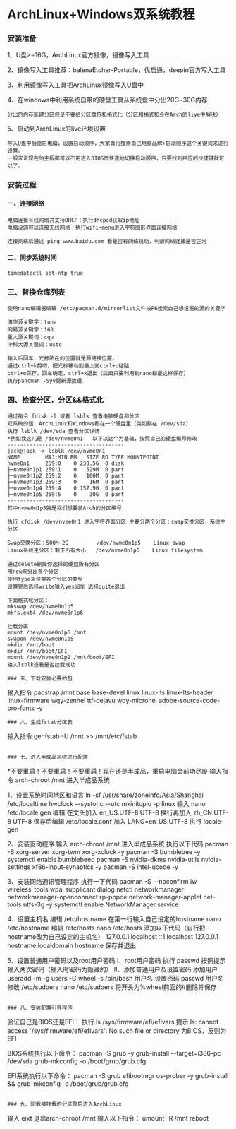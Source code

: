 # ArchLinux+Windows双系统教程

### 安装准备

1、U盘>=16G，ArchLinux官方镜像，镜像写入工具

2、镜像写入工具推荐：balenaEtcher-Portable，优启通，deepin官方写入工具

3、利用镜像写入工具把ArchLinux镜像写入U盘中

4、在windows中利用系统自带的硬盘工具从系统盘中分出20G~30G内存
```
分出的内存新建分区但是不要给分区盘符和格式化（分区和格式和会在Arch的live中解决）
```
5、启动到ArchLinux的live环境设置
```
写入U盘中后重启电脑，设置启动顺序，大家自行搜索自己电脑品牌+启动顺序这个关键词来进行设置。
一般来说现在的主板都可以不用进入BIOS而快速地切换启动顺序，只要找到相应的快捷键就可以了。
```

### 安装过程

#### 一、连接网络
```
电脑连接有线网络并支持DHCP：执行dhcpcd获取ip地址
电脑没网可以连接无线网络：执行wifi-menu进入字符图形界面连接网络

连接网络后通过 ping www.baidu.com 看是否有网络跳动，判断网络连接是否正常
```

#### 二、同步系统时间
```
timedatectl set-ntp true
```

### 三、替换仓库列表
```
使用nano编辑器编辑 /etc/pacman.d/mirrorlist文件按F6搜索自己想设置的源的关键字

清华源关键字：tuna
网易源关键字：163
重大源关键词：cqu
中科大源关键词：ustc

输入后回车，光标所在的位置就是源链接位置，
通过ctrl+k剪切，把光标移动到最上面ctrl+u粘贴
ctrl+o保存，回车确定，ctrl+x退出（后面只要利用到nano都是这样保存）
执行pancman -Syy更新源数据
```

### 四、检查分区，分区&&格式化
```
通过指令 fdisk -l 或者 lsblk 查看电脑硬盘和分区
双系统的话，ArchLinux和Windows都在一个硬盘里（类如都在 /dev/sda）
执行 lsblk /dev/sda 查看分区详情
*例如我这儿是 /dev/nvme0n1   以下以这个为基础，按照自己的硬盘编号修改
-------------------------------------
jack@jack ~> lsblk /dev/nvme0n1
NAME        MAJ:MIN RM   SIZE RO TYPE MOUNTPOINT
nvme0n1     259:0    0 238.5G  0 disk 
├─nvme0n1p1 259:1    0   529M  0 part 
├─nvme0n1p2 259:2    0   100M  0 part
├─nvme0n1p3 259:3    0    16M  0 part 
├─nvme0n1p4 259:4    0 157.9G  0 part 
├─nvme0n1p5 259:5    0    30G  0 part 
-------------------------------------
其中nvme0n1p5就是我们想要装Arch的分区编号

执行 cfdisk /dev/nvme0n1 进入字符界面分区 主要分两个分区：swap交换分区，系统主分区

Swap交换分区：500M~2G         /dev/nvme0n1p5    Linux swap
Linux系统主分区：剩下所有大小   /dev/nvme0n1p6    Linux filesystem

通过delete删掉你选择的硬盘所有分区
用new来分出各个分区
使用type来设置各个分区的类型
设置完后选择write输入yes回车 选择quite退出

下面格式化分区：
mkswap /dev/nvme0n1p5
mkfs.ext4 /dev/nvme0n1p6

挂载分区
mount /dev/nvme0n1p6 /mnt
swapon /dev/nvme0n1p5
mkdir /mnt/boot
mkdir /mnt/boot/EFI
mount /dev/nvme0n1p2 /mnt/boot/EFI
输入lsblk查看是否挂载成功

### 五、下载安装必要的包
```
输入指令 pacstrap /mnt base base-devel linux linux-lts linux-lts-header linux-firmware wqy-zenhei ttf-dejavu wqy-microhei adobe-source-code-pro-fonts -y
```
### 六、生成fstab分区表
```
输入指令 genfstab -U /mnt >> /mnt/etc/fstab
```

### 七、进入半成品系统进行配置
```
*不要重启！不要重启！不要重启！现在还是半成品，重启电脑会前功尽废
输入指令 arch-chroot /mnt 进入半成品系统

1、设置系统时间地区和语言
ln -sf /usr/share/zoneinfo/Asia/Shanghai /etc/localtime
hwclock --systohc --utc
mkinitcpio -p linux
输入 nano /etc/locale.gen 编辑
在文头加入 en_US.UTF-8 UTF-8
换行再加入 zh_CN.UTF-8 UTF-8
保存后编辑 /etc/locale.conf 加入  LANG=en_US.UTF-8
执行 locale-gen

2、安装驱动程序
输入 arch-chroot /mnt 进入半成品系统
执行以下代码
pacman -S xorg-server xorg-twm xorg-xclock -y
pacman -S bumblebee -y
systemctl enable bumblebeed
pacman -S nvidia-dkms nvidia-utils nvidia-settings xf86-input-synaptics -y
pacman -S intel-ucode -y

3、安装网络通讯管理程序
执行一下代码
pacman -S --noconfirm iw wireless_tools wpa_supplicant dialog netctl networkmanager networkmanager-openconnect rp-pppoe network-manager-applet net-tools ntfs-3g -y
systemctl enable NetworkManager.service

4、设置主机名
编辑 /etc/hostname 在第一行输入自己设定的hostname
nano /etc/hostname
编辑 /etc/hosts 
nano /etc/hosts
添加以下代码（自行把hostname改为自己设定的主机名）
127.0.0.1     localhost
::1           localhost
127.0.0.1     hostname.localdomain   hostname
保存并退出

5、设置普通用户密码以及root用户密码
I、root用户密码
执行 passwd 按照提示输入两次密码（输入时密码为隐藏的）
II、添加普通用户及设置密码
添加用户
useradd -m -g users -G wheel -s /bin/bash 用户名
设置密码
passwd 用户名
修改 /etc/sudoers
nano /etc/sudoers
将开头为%wheel前面的#删除并保存
```

### 八、安装配置引导程序
```
验证自己是BIOS还是EFI：
执行 ls /sys/firmware/efi/efivars
提示 ls: cannot access '/sys/firmware/efi/efivars': 
No such file or directory 为BIOS，反则为EFI

BIOS系统执行以下命令：
pacman -S grub -y
grub-install --target=i386-pc /dev/sda
grub-mkconfig -o /boot/grub/grub.cfg

EFI系统执行以下命令：
pacman -S grub efibootmgr os-prober -y
grub-install && grub-mkconfig -o /boot/grub/grub.cfg
```

### 九、卸载被挂载的分区重启进入ArchLinux
```
输入 eixt 退出arch-chroot /mnt
输入以下指令：
umount -R /mnt
reboot
```